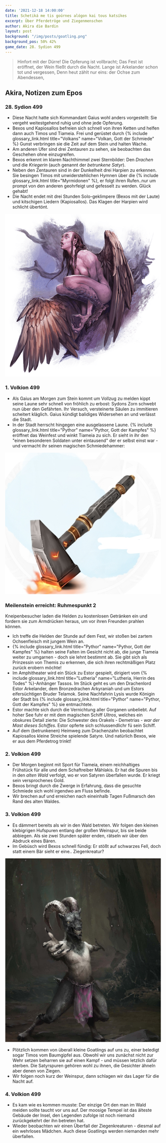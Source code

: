 ```yaml
---
date: '2021-12-18 14:00:00'
title: Schetiká me tis goúrnes alógon kai tous katsíkes
excerpt: Über Pferdetröge und Ziegenmenschen
author: Akira die Bardin
layout: post
background: "/img/posts/goatling.png"
background_pos: 50% 42%
game_date: 28. Sydion 499
---
```


<div class="rhyme">
  <blockquote>
    Hinfort mit der Dürre! Die Opferung ist vollbracht;
    Das Fest ist eröffnet, der Wein fließt durch die Nacht.
    Lange ist Arkelander schon tot und vergessen,
    Denn heut zählt nur eins: der Ochse zum Abendessen,
  </blockquote>
</div>

## Akira, Notizen zum Epos

### 28. Sydion 499

* Diese Nacht hatte sich Kommandant Gaius wohl anders vorgestellt: Sie vergeht weitestgehend ruhig und ohne jede Opferung.
* Bexos und Kapiosallos befreien sich schnell von ihren Ketten und helfen dann auch Timos und Tiameia. Frei und gerüstet durch {% include glossary_link.html title="Volkans" name="Volkan, Gott der Schmiede" %} Gunst verbringen sie die Zeit auf dem Stein und halten Wache.
* Am anderen Ufer sind drei Zentauren zu sehen, sie beobachten das Geschehen ohne einzugreifen.
* Bexos erkennt im klaren Nachthimmel zwei Sternbilder: Den _Drachen_ und die _Kriegerin_ (auch genannt der _betrunkene Satyr_).
* Neben den Zentauren sind in der Dunkelheit drei Harpien zu erkennen. Sie besingen Timos mit unwiderstehlichen Hymnen über die {% include glossary_link.html title="Myrmidonen" %}, er folgt ihren Rufen..nur um prompt von den anderen geohrfeigt und gefesselt zu werden. Glück gehabt!
* Die Nacht endet mit drei Stunden Solo-geklimpere (Bexos mit der Laute) und kitschigen Liedern (Kapiosallos). Das Klagen der Harpien wird schlicht übertönt.

![Harpie](/img/posts/harpie.png)

### 1. Volkion 499

* Als Gaius am Morgen zum Stein kommt um Vollzug zu melden kippt seine Laune sehr schnell von fröhlich zu erbost: Sydons Zorn schwebt nun über den Gefährten. Ihr Versuch, versteinerte Säulen zu immitieren scheitert kläglich. Gaius kündigt balidiges Widersehen an und verlässt die Stadt.
* In der Stadt herrscht hingegen eine ausgelassene Laune. {% include glossary_link.html title="Pythor" name="Pythor, Gott der Kampfes" %} eröffnet das Weinfest und winkt Tiameia zu sich. Er sieht in ihr den "einen besonderen Soldaten unter eintausend" der er selbst einst war - und vermacht ihr seinen magischen Schmiedehammer:

![Pythors Hammer](/img/posts/pythor_hammer.jpeg)

<div class="infobox">
  <h3>Meilenstein erreicht: Ruhmespunkt 2</h3>
  <p class="reward">Kneipenbesucher laden die Helden zu kostenlosen Getränken ein und fordern sie zum Armdrücken heraus, um vor ihren Freunden prahlen können.</p>
</div>

* Ich treffe die Helden der Stunde auf dem Fest, wir stoßen bei zartem Ochsenfleisch mit jungem Wein an.
* {% include glossary_link.html title="Pythor" name="Pythor, Gott der Kampfes" %} halten seine Falten im Gesicht nicht ab, die junge Tiameia weiter zu umgarnen - doch sie lehnt bestimmt ab. Sie gibt sich als Prinzessin von Themis zu erkennen, die sich ihren rechtmäßigen Platz zurück erobern möchte!
* Im Amphitheater wird ein Stück zu Estor gespielt, dirigiert vom {% include glossary_link.html title="Lutheria" name="Lutheria, Herrin des Todes" %}-Anhänger Tassos. Im Stück geht es um den Drachenlord Estor Arkelander, dem Bronzedrachen Arkyraniah und um Estors eifersüchtigen Bruder Telamok. Seine Nachfahrin Lysis wurde Königin der Stadt bis {% include glossary_link.html title="Pythor" name="Pythor, Gott der Kampfes" %} sie entmachtete.
* Estor machte sich durch die Vernichtung aller Gorganen unbeliebt. Auf hoher See fuhr er mit dem magischen Schiff _Ultros_, welches ein obskures Detail zierte: Die Schwester des Orakels - Demetrias - _war der Mast dieses Schiffes_. Estor opferte sich schlussendlichr fü sein Schiff.
* Auf dem (betrunkenen) Heimweg zum Drachenzahn beobachtet Kapiosallos kleine Streiche spielende Satyre. Und natürlich Bexos, wie er aus dem Pferdetrog trinkt!

### 2. Volkion 499
* Der Morgen beginnt mit Sport für Tiameia, einem reichhaltiges Frühstück für alle und dem Schaftreiber Mählakis. Er hat die Spuren bis in den _alten Wald_ verfolgt, wo er von Satyren überfallen wurde. Er kriegt sein versprochenes Gold.
* Bexos bringt durch die Zwerge in Erfahrung, dass die gesuchte Schmiede sich wohl irgendwo am Fluss befinde.
* Wir brechen auf und erreichen nach eineinhalb Tagen Fußmarsch den Rand des alten Waldes.

### 3. Volkion 499
* Es dämmert bereits als wir in den Wald betreten. Wir folgen den kleinen klebigrigen Hufspuren entlang der großen Weinspur, bis sie beide abbiegen. Als sie zwei Stunden später enden, rätseln wir über den Abdruck eines Bären.
* Im Gebüsch wird Bexos schnell fündig: Er stößt auf schwarzes Fell, doch statt einem Bär sieht er eine.. Ziegenkreatur?

![Goatling](/img/posts/goatling_low_res.png)

* Plötzlich kommen von überall kleine Goatlings auf uns zu, einer beledigt sogar Timos vom Baumgipfel aus. Obwohl wir uns zunächst nicht zur Wehr setzen beharren sie auf einen Kampf - und müssen letzlich dafür sterben. Die Satyrspuren gehören wohl zu ihnen, die Gesichter ähneln aber denen von Ziegen.
* Wir folgen noch kurz der Weinspur, dann schlagen wir das Lager für die Nacht auf.

### 4. Volkion 499
* Es kam wie es kommen musste: Der einzige Ort den man im Wald meiden sollte taucht vor uns auf. Der moosige Tempel ist das älteste Gebäude der Insel, den Legenden zufolge ist noch niemand zurückgekehrt der ihn betreten hat.
* Wieder beobachten wir einen Überfall der Ziegenkreaturen - diesmal auf ein wehrloses Mädchen. Auch diese Goatlings werden niemanden mehr überfallen.
